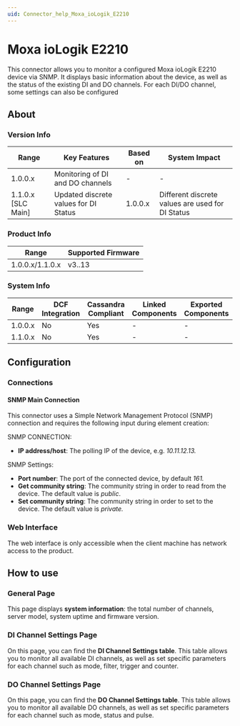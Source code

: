 ```yaml
---
uid: Connector_help_Moxa_ioLogik_E2210
---
```


# Moxa ioLogik E2210

This connector allows you to monitor a configured Moxa ioLogik E2210 device via SNMP. It displays basic information about the device, as well as the status of the existing DI and DO channels. For each DI/DO channel, some settings can also be configured

## About

### Version Info

| **Range**            | **Key Features**                      | **Based on** | **System Impact**                                |
|----------------------|---------------------------------------|--------------|--------------------------------------------------|
| 1.0.0.x              | Monitoring of DI and DO channels      | -            | -                                                |
| 1.1.0.x [SLC Main]   | Updated discrete values for DI Status | 1.0.0.x      | Different discrete values are used for DI Status |

### Product Info

| **Range**       | **Supported Firmware** |
|-----------------|------------------------|
| 1.0.0.x/1.1.0.x | v3..13                 |

### System Info

| Range     | DCF Integration     | Cassandra Compliant     | Linked Components     | Exported Components     |
|-----------|---------------------|-------------------------|-----------------------|-------------------------|
| 1.0.0.x   | No                  | Yes                     | -                     | -                       |
| 1.1.0.x   | No                  | Yes                     | -                     | -                       |

## Configuration

### Connections

#### SNMP Main Connection

This connector uses a Simple Network Management Protocol (SNMP) connection and requires the following input during element creation:

SNMP CONNECTION:

- **IP address/host**: The polling IP of the device, e.g. *10.11.12.13.*

SNMP Settings:

- **Port number**: The port of the connected device, by default *161.*
- **Get community string**: The community string in order to read from the device. The default value is *public*.
- **Set community string**: The community string in order to set to the device. The default value is *private.*

### Web Interface

The web interface is only accessible when the client machine has network access to the product.

## How to use

### General Page

This page displays **system information**: the total number of channels, server model, system uptime and firmware version.

### DI Channel Settings Page

On this page, you can find the **DI Channel Settings table**. This table allows you to monitor all available DI channels, as well as set specific parameters for each channel such as mode, filter, trigger and counter.

### DO Channel Settings Page

On this page, you can find the **DO Channel Settings table**. This table allows you to monitor all available DO channels, as well as set specific parameters for each channel such as mode, status and pulse.

